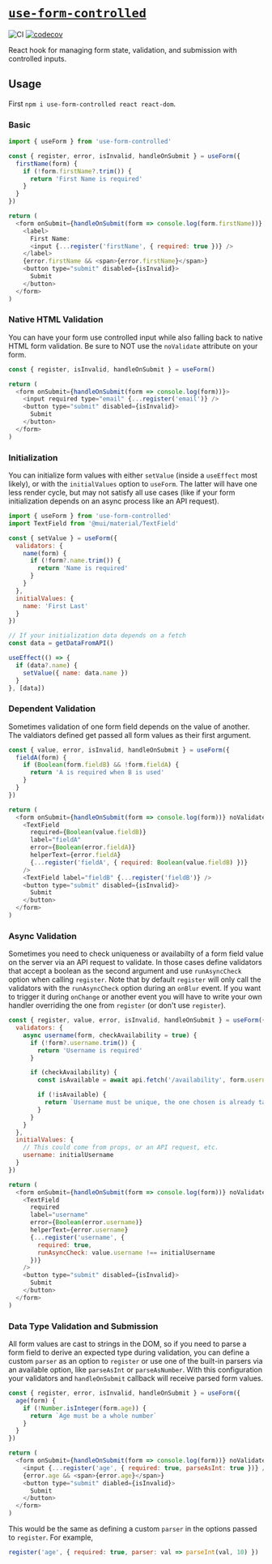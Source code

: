 # [`use-form-controlled`](https://www.npmjs.com/package/use-form-controlled)

![CI](https://github.com/morganney/use-form-controlled/actions/workflows/ci.yml/badge.svg)
[![codecov](https://codecov.io/gh/morganney/use-form-controlled/branch/main/graph/badge.svg?token=V3OBK7JF38)](https://codecov.io/gh/morganney/use-form-controlled)

React hook for managing form state, validation, and submission with controlled inputs.

## Usage

First `npm i use-form-controlled react react-dom`.

### Basic

```js
import { useForm } from 'use-form-controlled'

const { register, error, isInvalid, handleOnSubmit } = useForm({
  firstName(form) {
    if (!form.firstName?.trim()) {
      return 'First Name is required'
    }
  }
})

return (
  <form onSubmit={handleOnSubmit(form => console.log(form.firstName))} noValidate>
    <label>
      First Name:
      <input {...register('firstName', { required: true })} />
    </label>
    {error.firstName && <span>{error.firstName}</span>}
    <button type="submit" disabled={isInvalid}>
      Submit
    </button>
  </form>
)
```

### Native HTML Validation

You can have your form use controlled input while also falling back to native HTML form validation. Be sure to NOT use the `noValidate` attribute on your form.

```js
const { register, isInvalid, handleOnSubmit } = useForm()

return (
  <form onSubmit={handleOnSubmit(form => console.log(form))}>
    <input required type="email" {...register('email')} />
    <button type="submit" disabled={isInvalid}>
      Submit
    </button>
  </form>
)
```

### Initialization

You can initialize form values with either `setValue` (inside a `useEffect` most likely), or with the `initialValues` option to `useForm`. The latter will have one less render cycle, but may not satisfy all use cases (like if your form initialization depends on an async process like an API request).

```js
import { useForm } from 'use-form-controlled'
import TextField from '@mui/material/TextField'

const { setValue } = useForm({
  validators: {
    name(form) {
      if (!form?.name.trim()) {
        return 'Name is required'
      }
    }
  },
  initialValues: {
    name: 'First Last'
  }
})

// If your initialization data depends on a fetch
const data = getDataFromAPI()

useEffect(() => {
  if (data?.name) {
    setValue({ name: data.name })
  }
}, [data])
```

### Dependent Validation

Sometimes validation of one form field depends on the value of another. The valdiators defined get passed all form values as their first argument.

```js
const { value, error, isInvalid, handleOnSubmit } = useForm({
  fieldA(form) {
    if (Boolean(form.fieldB) && !form.fieldA) {
      return 'A is required when B is used'
    }
  }
})

return (
  <form onSubmit={handleOnSubmit(form => console.log(form))} noValidate>
    <TextField
      required={Boolean(value.fieldB)}
      label="fieldA"
      error={Boolean(error.fieldA)}
      helperText={error.fieldA}
      {...register('fieldA', { required: Boolean(value.fieldB) })}
    />
    <TextField label="fieldB" {...register('fieldB')} />
    <button type="submit" disabled={isInvalid}>
      Submit
    </button>
  </form>
)
```

### Async Validation

Sometimes you need to check uniqueness or availabilty of a form field value on the server via an API request to validate. In those cases define validators that accept a boolean as the second argument and use `runAsyncCheck` option when calling `register`. Note that by default `register` will only call the validators with the `runAsyncCheck` option during an `onBlur` event. If you want to trigger it during `onChange` or another event you will have to write your own handler overriding the one from `register` (or don't use `register`).

```js
const { register, value, error, isInvalid, handleOnSubmit } = useForm({
  validators: {
    async username(form, checkAvailability = true) {
      if (!form?.username.trim()) {
        return 'Username is required'
      }

      if (checkAvailability) {
        const isAvailable = await api.fetch('/availability', form.username)

        if (!isAvailable) {
          return `Username must be unique, the one chosen is already taken`
        }
      }
    }
  },
  initialValues: {
    // This could come from props, or an API request, etc.
    username: initialUsername
  }
})

return (
  <form onSubmit={handleOnSubmit(form => console.log(form))} noValidate>
    <TextField
      required
      label="username"
      error={Boolean(error.username)}
      helperText={error.username}
      {...register('username', {
        required: true,
        runAsyncCheck: value.username !== initialUsername
      })}
    />
    <button type="submit" disabled={isInvalid}>
      Submit
    </button>
  </form>
)
```

### Data Type Validation and Submission

All form values are cast to strings in the DOM, so if you need to parse a form field to derive an expected type during validation, you can define a custom `parser` as an option to `register` or use one of the built-in parsers via an available option, like `parseAsInt` or `parseAsNumber`. With this configuration your validators and `handleOnSubmit` callback will receive parsed form values.

```js
const { register, error, isInvalid, handleOnSubmit } = useForm({
  age(form) {
    if (!Number.isInteger(form.age)) {
      return `Age must be a whole number`
    }
  }
})

return (
  <form onSubmit={handleOnSubmit(form => console.log(form))} noValidate>
    <input {...register('age', { required: true, parseAsInt: true })} />
    {error.age && <span>{error.age}</span>}
    <button type="submit" diabled={isInvalid}>
      Submit
    </button>
  </form>
)
```

This would be the same as defining a custom `parser` in the options passed to `register`. For example,

```js
register('age', { required: true, parser: val => parseInt(val, 10) })
```

